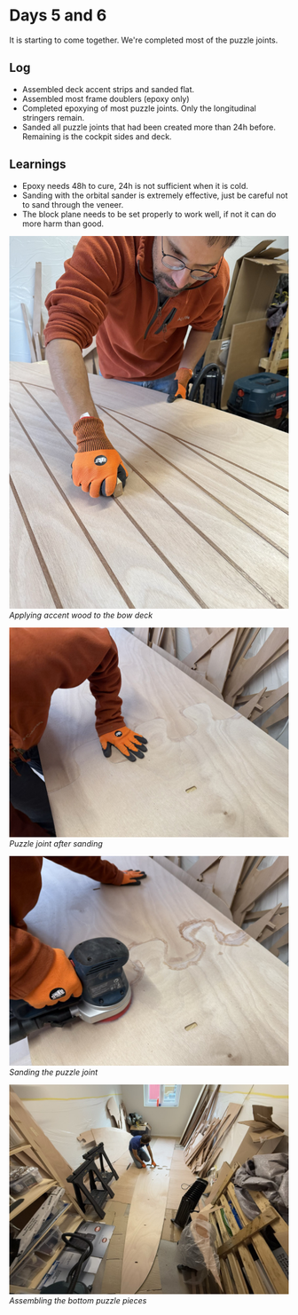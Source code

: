 # Days 5 and 6
It is starting to come together. We're completed most of the puzzle joints.

## Log
- Assembled deck accent strips and sanded flat.
- Assembled most frame doublers (epoxy only)
- Completed epoxying of most puzzle joints. Only the longitudinal stringers remain.
- Sanded all puzzle joints that had been created more than 24h before. Remaining is the cockpit sides and deck.

## Learnings
- Epoxy needs 48h to cure, 24h is not sufficient when it is cold.
- Sanding with the orbital sander is extremely effective, just be careful not to sand through the veneer.
- The block plane needs to be set properly to work well, if not it can do more harm than good.

![](https://github.com/TheBoaties/theboaties.github.io/blob/main/images/Accents.jpeg)
*Applying accent wood to the bow deck*

![](https://github.com/TheBoaties/theboaties.github.io/blob/main/images/After%20sanding.jpeg)
*Puzzle joint after sanding*

![](https://github.com/TheBoaties/theboaties.github.io/blob/main/images/Sanding%20puzzle.jpeg)
*Sanding the puzzle joint*

![](https://github.com/TheBoaties/theboaties.github.io/blob/main/images/Puzzle%20together.jpeg)
*Assembling the bottom puzzle pieces*
